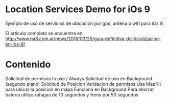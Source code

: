 # Location Services Demo for iOs 9
Ejemplo de uso de servicios de ubicación por gps, antena o wifi para iOs 9.

El articulo completo se encuentra en http://www.na8.com.ar/news/2016/03/25/guia-definitiva-de-localizacion-en-ios-9/

# Contenido
Solicitud de permisos In use / Always
Solicitud de uso en Background (segundo plano)
Solicitud de Posicion
Validacion de permisos
Usa MapKit para ubicar la posicion en mapa
Funciona en Background
Para ahorrar batería utiliza ráfagas de 10 segundos y frena por 50 segundos

